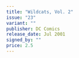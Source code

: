 ```yaml
---
title: "Wildcats, Vol. 2"
issue: "23"
variant: ""
publisher: DC Comics
release_date: Jul 2001
signed_by: ""
price: 2.5
---
```

